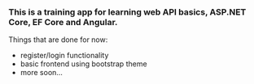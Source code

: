 ### This is a training app for learning web API basics, ASP.NET Core, EF Core and Angular.
Things that are done for now:
- register/login functionality
- basic frontend using bootstrap theme
- more soon...
